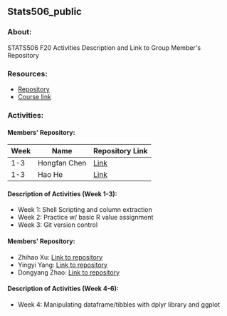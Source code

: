 ## Stats506_public
### About: 
STATS506 F20 Activities Description and Link to Group Member's Repository
### Resources: 
* [Repository](https://github.com/jbhender/Stats506_F20/tree/master/activities/)
* [Course link](https://umich.instructure.com/courses/394304)

### Activities:
#### Members' Repository:
Week| Name | Repository Link
------------ | ------------ | -------------
1-3|Hongfan Chen | [Link](https://github.com/HongfanChen/Stats506_public)
1-3|Hao He | [Link](https://github.com/hhaohe513/Stats506_public)


#### Description of Activities (Week 1-3):
* Week 1: Shell Scripting and column extraction  
* Week 2: Practice w/ basic R value assignment
* Week 3: Git version control

#### Members' Repository:
* Zhihao Xu: [Link to repository](https://github.com/ZhihaoXu/Stats506_public)
* Yingyi Yang: [Link to repository](https://github.com/YingyiYang/Stats506_public)
* Dongyang Zhao: [Link to repository](https://github.com/zhaodyleo/STATS506_F20)

#### Description of Activities (Week 4-6):
* Week 4: Manipulating dataframe/tibbles with dplyr library and ggplot
